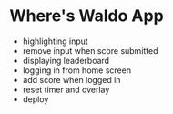 # Where's Waldo App

- highlighting input
- remove input when score submitted
- displaying leaderboard
- logging in from home screen
- add score when logged in
- reset timer and overlay
- deploy
